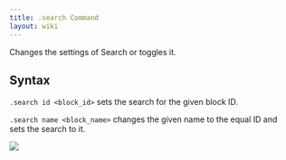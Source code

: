 ```yaml
---
title: .search Command
layout: wiki
---
```

Changes the settings of Search or toggles it.

## Syntax
`.search id <block_id>` sets the search for the given block ID.

`.search name <block_name>` changes the given name to the equal ID and sets the search to it.

![](http://puu.sh/hKry4/e03972d267.png)

